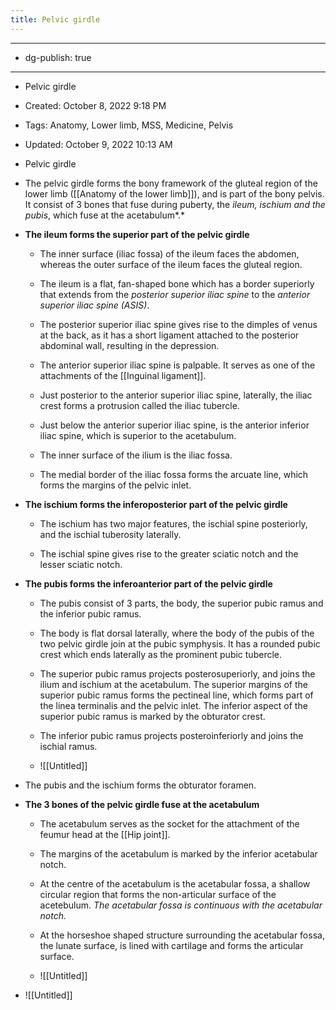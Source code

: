 ```yaml
---
title: Pelvic girdle
---
```


- --

- dg-publish: true

- --

- Pelvic girdle

- Created: October 8, 2022 9:18 PM

- Tags: Anatomy, Lower limb, MSS, Medicine, Pelvis

- Updated: October 9, 2022 10:13 AM

- Pelvic girdle

- The pelvic girdle forms the bony framework of the gluteal region of the lower limb ([[Anatomy of the lower limb]]), and is part of the bony pelvis. It consist of 3 bones that fuse during puberty, the *ileum, ischium and the pubis*, which fuse at the acetabulum*.*

- **The ileum forms the superior part of the pelvic girdle**
	 - The inner surface (iliac fossa) of the ileum faces the abdomen, whereas the outer surface of the ileum faces the gluteal region.

	 - The ileum is a flat, fan-shaped bone which has a border superiorly that extends from the *posterior superior iliac spine* to the *anterior superior iliac spine (ASIS)*.

	 - The posterior superior iliac spine gives rise to the dimples of venus at the back, as it has a short ligament attached to the posterior abdominal wall, resulting in the depression.

	 - The anterior superior iliac spine is palpable. It serves as one of the attachments of the [[Inguinal ligament]].

	 - Just posterior to the anterior superior iliac spine, laterally, the iliac crest forms a protrusion called the iliac tubercle.

	 - Just below the anterior superior iliac spine, is the anterior inferior iliac spine, which is superior to the acetabulum.

	 - The inner surface of the ilium is the iliac fossa.

	 - The medial border of the iliac fossa forms the arcuate line, which forms the margins of the pelvic inlet.

- **The ischium forms the inferoposterior part of the pelvic girdle**
	 - The ischium has two major features, the ischial spine posteriorly, and the ischial tuberosity laterally.

	 - The ischial spine gives rise to the greater sciatic notch and the lesser sciatic notch.

- **The pubis forms the inferoanterior part of the pelvic girdle**
	 - The pubis consist of 3 parts, the body, the superior pubic ramus and the inferior pubic ramus.

	 - The body is flat dorsal laterally, where the body of the pubis of the two pelvic girdle join at the pubic symphysis. It has a rounded pubic crest which ends laterally as the prominent pubic tubercle.

	 - The superior pubic ramus projects posterosuperiorly, and joins the ilium and ischium at the acetabulum. The superior margins of the superior pubic ramus forms the pectineal line, which forms part of the linea terminalis and the pelvic inlet. The inferior aspect of the superior pubic ramus is marked by the obturator crest.

	 - The inferior pubic ramus projects posteroinferiorly and joins the ischial ramus.

	 - ![[Untitled]]

- The pubis and the ischium forms the obturator foramen.

- **The 3 bones of the pelvic girdle fuse at the acetabulum**
	 - The acetabulum serves as the socket for the attachment of the feumur head at the [[Hip joint]].

	 - The margins of the acetabulum is marked by the inferior acetabular notch.

	 - At the centre of the acetabulum is the acetabular fossa, a shallow circular region that forms the non-articular surface of the acetebulum. *The acetabular fossa is continuous with the acetabular notch.*

	 - At the horseshoe shaped structure surrounding the acetabular fossa, the lunate surface, is lined with cartilage and forms the articular surface.

	 - ![[Untitled]]

- ![[Untitled]]
